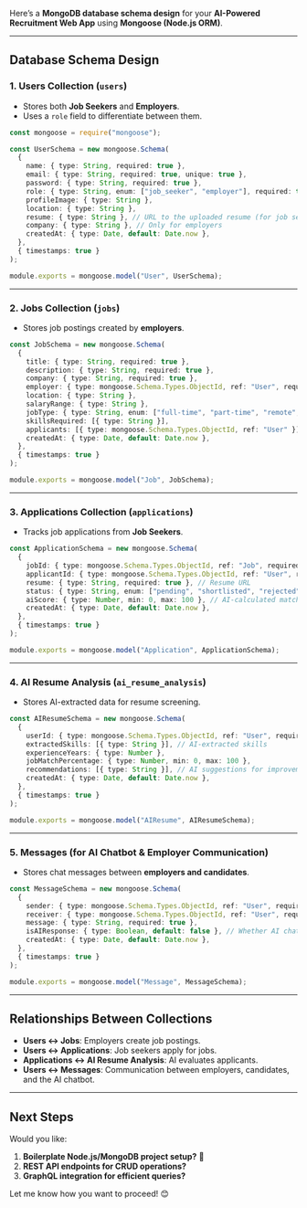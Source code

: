 Here’s a **MongoDB database schema design** for your **AI-Powered Recruitment Web App** using **Mongoose (Node.js ORM)**.

---

## **Database Schema Design**

### **1. Users Collection (`users`)**
- Stores both **Job Seekers** and **Employers**.
- Uses a `role` field to differentiate between them.

```ts
const mongoose = require("mongoose");

const UserSchema = new mongoose.Schema(
  {
    name: { type: String, required: true },
    email: { type: String, required: true, unique: true },
    password: { type: String, required: true },
    role: { type: String, enum: ["job_seeker", "employer"], required: true },
    profileImage: { type: String },
    location: { type: String },
    resume: { type: String }, // URL to the uploaded resume (for job seekers)
    company: { type: String }, // Only for employers
    createdAt: { type: Date, default: Date.now },
  },
  { timestamps: true }
);

module.exports = mongoose.model("User", UserSchema);
```

---

### **2. Jobs Collection (`jobs`)**
- Stores job postings created by **employers**.

```ts
const JobSchema = new mongoose.Schema(
  {
    title: { type: String, required: true },
    description: { type: String, required: true },
    company: { type: String, required: true },
    employer: { type: mongoose.Schema.Types.ObjectId, ref: "User", required: true },
    location: { type: String },
    salaryRange: { type: String },
    jobType: { type: String, enum: ["full-time", "part-time", "remote", "contract"], required: true },
    skillsRequired: [{ type: String }],
    applicants: [{ type: mongoose.Schema.Types.ObjectId, ref: "User" }], // List of applied users
    createdAt: { type: Date, default: Date.now },
  },
  { timestamps: true }
);

module.exports = mongoose.model("Job", JobSchema);
```

---

### **3. Applications Collection (`applications`)**
- Tracks job applications from **Job Seekers**.

```ts
const ApplicationSchema = new mongoose.Schema(
  {
    jobId: { type: mongoose.Schema.Types.ObjectId, ref: "Job", required: true },
    applicantId: { type: mongoose.Schema.Types.ObjectId, ref: "User", required: true },
    resume: { type: String, required: true }, // Resume URL
    status: { type: String, enum: ["pending", "shortlisted", "rejected", "hired"], default: "pending" },
    aiScore: { type: Number, min: 0, max: 100 }, // AI-calculated match score
    createdAt: { type: Date, default: Date.now },
  },
  { timestamps: true }
);

module.exports = mongoose.model("Application", ApplicationSchema);
```

---

### **4. AI Resume Analysis (`ai_resume_analysis`)**
- Stores AI-extracted data for resume screening.

```ts
const AIResumeSchema = new mongoose.Schema(
  {
    userId: { type: mongoose.Schema.Types.ObjectId, ref: "User", required: true },
    extractedSkills: [{ type: String }], // AI-extracted skills
    experienceYears: { type: Number },
    jobMatchPercentage: { type: Number, min: 0, max: 100 },
    recommendations: [{ type: String }], // AI suggestions for improvement
    createdAt: { type: Date, default: Date.now },
  },
  { timestamps: true }
);

module.exports = mongoose.model("AIResume", AIResumeSchema);
```

---

### **5. Messages (for AI Chatbot & Employer Communication)**
- Stores chat messages between **employers and candidates**.

```ts
const MessageSchema = new mongoose.Schema(
  {
    sender: { type: mongoose.Schema.Types.ObjectId, ref: "User", required: true },
    receiver: { type: mongoose.Schema.Types.ObjectId, ref: "User", required: true },
    message: { type: String, required: true },
    isAIResponse: { type: Boolean, default: false }, // Whether AI chatbot sent the message
    createdAt: { type: Date, default: Date.now },
  },
  { timestamps: true }
);

module.exports = mongoose.model("Message", MessageSchema);
```

---

## **Relationships Between Collections**
- **Users ↔ Jobs**: Employers create job postings.
- **Users ↔ Applications**: Job seekers apply for jobs.
- **Applications ↔ AI Resume Analysis**: AI evaluates applicants.
- **Users ↔ Messages**: Communication between employers, candidates, and the AI chatbot.

---

## **Next Steps**
Would you like:
1. **Boilerplate Node.js/MongoDB project setup?** 🚀  
2. **REST API endpoints for CRUD operations?**  
3. **GraphQL integration for efficient queries?**  

Let me know how you want to proceed! 😊
